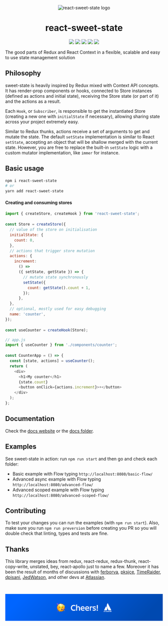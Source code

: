 <p align="center">
  <img src="https://user-images.githubusercontent.com/84136/59560300-2fca8e80-9053-11e9-8f90-76d9ef281ca6.png" alt="react-sweet-state logo" height="150" />
</p>
<h1 align="center">react-sweet-state</h1>
<p align="center">
  <a href="https://www.npmjs.com/package/react-sweet-state"><img src="https://img.shields.io/npm/v/react-sweet-state.svg"></a>
  <a href="https://bundlephobia.com/result?p=react-sweet-state"><img src="https://img.shields.io/bundlephobia/minzip/react-sweet-state.svg" /></a>
  <a href="LICENSE"><img src="https://img.shields.io/badge/license-MIT-blue.svg"></a>
  <a href="https://codecov.io/gh/atlassian/react-sweet-state"><img src="https://codecov.io/gh/atlassian/react-sweet-state/branch/master/graph/badge.svg" /></a>
  <a href="CONTRIBUTING.md"><img src="https://img.shields.io/badge/PRs-welcome-brightgreen.svg" /></a>
</p>

The good parts of Redux and React Context in a flexible, scalable and easy to use state management solution

## Philosophy

sweet-state is heavily inspired by Redux mixed with Context API concepts. It has render-prop components or hooks, connected to Store instances (defined as actions and initial state), receiving the Store state (or part of it) and the actions as a result.

Each `Hook`, or `Subscriber`, is responsible to get the instantiated Store (creating a new one with `initialState` if necessary), allowing sharing state across your project extremely easy.

Similar to Redux thunks, actions receive a set of arguments to get and mutate the state. The default `setState` implementation is similar to React `setState`, accepting an object that will be shallow merged with the current state. However, you are free to replace the built-in `setState` logic with a custom mutator implementation, like `immer` for instance.

## Basic usage

```sh
npm i react-sweet-state
# or
yarn add react-sweet-state
```

#### Creating and consuming stores

```js
import { createStore, createHook } from 'react-sweet-state';

const Store = createStore({
  // value of the store on initialisation
  initialState: {
    count: 0,
  },
  // actions that trigger store mutation
  actions: {
    increment:
      () =>
      ({ setState, getState }) => {
        // mutate state synchronously
        setState({
          count: getState().count + 1,
        });
      },
  },
  // optional, mostly used for easy debugging
  name: 'counter',
});

const useCounter = createHook(Store);
```

```js
// app.js
import { useCounter } from './components/counter';

const CounterApp = () => {
  const [state, actions] = useCounter();
  return (
    <div>
      <h1>My counter</h1>
      {state.count}
      <button onClick={actions.increment}>+</button>
    </div>
  );
};
```

## Documentation

Check the [docs website](https://atlassian.github.io/react-sweet-state/) or the [docs folder](docs/README.md).

## Examples

See sweet-state in action: run `npm run start` and then go and check each folder:

- Basic example with Flow typing `http://localhost:8080/basic-flow/`
- Advanced async example with Flow typing `http://localhost:8080/advanced-flow/`
- Advanced scoped example with Flow typing `http://localhost:8080/advanced-scoped-flow/`

## Contributing

To test your changes you can run the examples (with `npm run start`).
Also, make sure you run `npm run preversion` before creating you PR so you will double check that linting, types and tests are fine.

## Thanks

This library merges ideas from redux, react-redux, redux-thunk, react-copy-write, unstated, bey, react-apollo just to name a few.
Moreover it has been the result of months of discussions with [ferborva](https://github.com/ferborva), [pksjce](https://github.com/pksjce), [TimeRaider](https://github.com/TimeRaider), [dpisani](https://github.com/dpisani), [JedWatson](https://github.com/JedWatson), and other devs at [Atlassian](https://github.com/atlassian).

<br/>

[![With ❤️ from Atlassian](https://raw.githubusercontent.com/atlassian-internal/oss-assets/master/banner-cheers-light.png)](https://www.atlassian.com)
